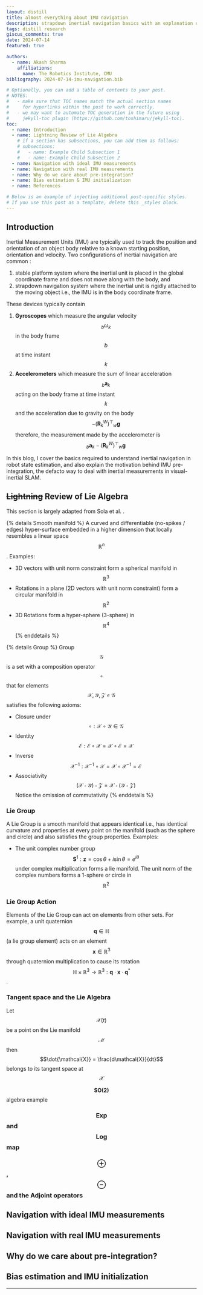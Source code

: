 ```yaml
---
layout: distill
title: almost everything about IMU navigation 
description: strapdown inertial navigation basics with an explanation of IMU pre-integration 
tags: distill research 
giscus_comments: true
date: 2024-07-14
featured: true

authors:
  - name: Akash Sharma
    affiliations:
      name: The Robotics Institute, CMU
bibliography: 2024-07-14-imu-navigation.bib

# Optionally, you can add a table of contents to your post.
# NOTES:
#   - make sure that TOC names match the actual section names
#     for hyperlinks within the post to work correctly.
#   - we may want to automate TOC generation in the future using
#     jekyll-toc plugin (https://github.com/toshimaru/jekyll-toc).
toc:
  - name: Introduction
  - name: Lightning Review of Lie Algebra
    # if a section has subsections, you can add them as follows:
    # subsections:
    #   - name: Example Child Subsection 1
    #   - name: Example Child Subsection 2
  - name: Navigation with ideal IMU measurements
  - name: Navigation with real IMU measurements
  - name: Why do we care about pre-integration? 
  - name: Bias estimation & IMU initialization
  - name: References

# Below is an example of injecting additional post-specific styles.
# If you use this post as a template, delete this _styles block.
---
```

## Introduction 

Inertial Measurement Units (IMU) are typically used to track the position and orientation of an object body relative to a known starting position, orientation and velocity. Two configurations of inertial navigation are common <d-cite key="woodman2007introduction"></d-cite>: 
1. stable platform system where the inertial unit is placed in the global coordinate frame and does not move along with the body, and
2. strapdown navigation system where the inertial unit is rigidly attached to the moving object i.e., the IMU is in the body coordinate frame. 

These devices typically contain 

1. **Gyroscopes** which measure the angular velocity $${}_b\omega_k$$ in the body frame $$b$$ at time instant $$k$$ 
2. **Accelerometers** which measure the sum of linear acceleration $${}_b\mathbf{a}_k$$ acting on the body frame at time instant $$k$$ and the acceleration due to gravity on the body $$ -(\mathbf{R}_k^W)^{\top} {}_w \mathbf{g}$$ therefore, the measurement made by the accelerometer is $${}_b\mathbf{a}_k -(\mathbf{R}_k^W)^{\top} {}_w \mathbf{g}$$

In this blog, I cover the basics required to understand inertial navigation in robot state estimation, and also explain the motivation behind IMU pre-integration<d-cite key="forster2016manifold"></d-cite>, the defacto way to deal with inertial measurements in visual-inertial SLAM. 

## ~~Lightning~~ Review of Lie Algebra

This section is largely adapted from Sola et al. <d-cite key="sola2018micro"></d-cite>.

{% details Smooth manifold %}
A curved and differentiable (no-spikes / edges) hyper-surface embedded in a higher dimension that locally resembles a linear space $$\mathbb{R}^n$$. 
Examples: 

- 3D vectors with unit norm constraint form a spherical manifold in $$\mathbb{R}^3$$
- Rotations in a plane (2D vectors with unit norm constraint) form a circular manifold in $$\mathbb{R}^2$$
- 3D Rotations form a hyper-sphere (3-sphere) in $$\mathbb{R}^4$$
{% enddetails %} 

{% details Group %}
Group $$\mathcal{G}$$ is a set with a composition operator $$\circ$$ that for elements $$\mathcal{X}, \mathcal{Y}, \mathcal{Z} \in \mathcal{G}$$ satisfies the following axioms: 
- Closure under $$\circ: \mathcal{X} \circ \mathcal{Y} \in \mathcal{G}$$
- Identity $$\mathcal{E}: \mathcal{E} \circ \mathcal{X} = \mathcal{X} \circ \mathcal{E} = \mathcal{X}$$
- Inverse $$\mathcal{X}^{-1}: \mathcal{X}^{-1} \circ \mathcal{X} = \mathcal{X} \circ \mathcal{X}^{-1} = \mathcal{E}$$
- Associativity $$ (\mathcal{X} \circ \mathcal{Y}) \circ \mathcal{Z} = \mathcal{X} \circ (\mathcal{Y} \circ \mathcal{Z})$$
Notice the omission of commutativity
{% enddetails %}

### Lie Group

A Lie Group is a smooth manifold that appears identical i.e., has identical curvature and properties at every point on the manifold (such as the sphere and circle) and also satisfies the group properties. 
Examples: 
* The unit complex number group $$\mathbf{S}^1: \mathbf{z} = \cos \theta + i \sin \theta = e^{i\theta}$$ under complex multiplication forms a lie manifold. The unit norm of the complex numbers forms a 1-sphere or circle in $$\mathbb{R}^2$$ 

### Lie Group Action

Elements of the Lie Group can act on elements from other sets. For example, a unit quaternion $$ \mathbf{q} \in \mathbb{H}$$ (a lie group element) acts on an element $$\mathbf{x} \in \mathbb{R}^3$$ through quaternion multiplication to cause its rotation $$ \mathbb{H} \times \mathbb{R}^3 \rightarrow \mathbb{R}^3 : \mathbf{q} \cdot \mathbf{x} \cdot \mathbf{q}^*$$. 

### Tangent space and the Lie Algebra

Let $$\mathcal{X}(t)$$ be a point on the Lie manifold $$\mathcal{M}$$ then $$\dot{\mathcal{X}} = \frac{d\mathcal{X}}{dt}$$ belongs to its tangent space at $$\mathcal{X}$$

$$\mathbf{SO(2)}$$ algebra example

### $$\mathbf{Exp}$$ and $$\mathbf{Log}$$ map

### $$\oplus$$, $$\ominus$$ and the Adjoint operators

## Navigation with ideal IMU measurements

## Navigation with real IMU measurements

## Why do we care about pre-integration? 

## Bias estimation and IMU initialization

---